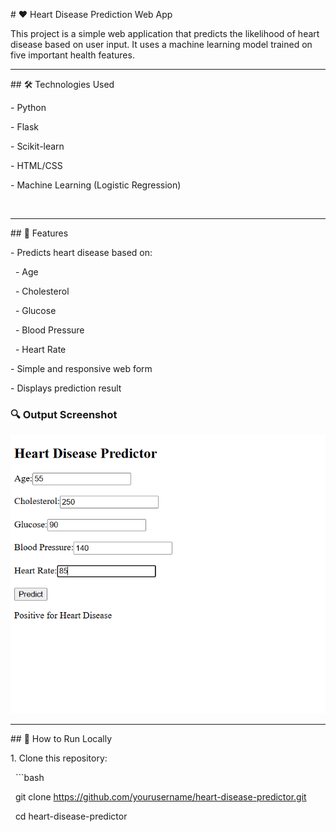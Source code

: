 \# ❤️ Heart Disease Prediction Web App



This project is a simple web application that predicts the likelihood of heart disease based on user input. It uses a machine learning model trained on five important health features.



---



\## 🛠️ Technologies Used



\- Python

\- Flask

\- Scikit-learn

\- HTML/CSS

\- Machine Learning (Logistic Regression)

&nbsp; 

---



\## 🧪 Features



\- Predicts heart disease based on:

&nbsp; - Age

&nbsp; - Cholesterol

&nbsp; - Glucose

&nbsp; - Blood Pressure

&nbsp; - Heart Rate



\- Simple and responsive web form

\- Displays prediction result

### 🔍 Output Screenshot

![Heart Disease Prediction Result](heart%20disease%20prediction_results.png)


---



\## 🚀 How to Run Locally



1\. Clone this repository:

&nbsp;  ```bash

&nbsp;  git clone https://github.com/yourusername/heart-disease-predictor.git

&nbsp;  cd heart-disease-predictor


